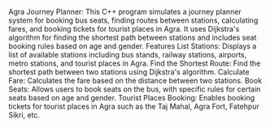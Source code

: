 Agra Journey Planner:
This C++ program simulates a journey planner system for booking bus seats, finding routes between stations, calculating fares, and booking tickets for tourist places in Agra. It uses Dijkstra's algorithm for finding the shortest path between stations and includes seat booking rules based on age and gender.
Features
List Stations: Displays a list of available stations including bus stands, railway stations, airports, metro stations, and tourist places in Agra.
Find the Shortest Route: Find the shortest path between two stations using Dijkstra's algorithm.
Calculate Fare: Calculates the fare based on the distance between two stations.
Book Seats: Allows users to book seats on the bus, with specific rules for certain seats based on age and gender.
Tourist Places Booking: Enables booking tickets for tourist places in Agra such as the Taj Mahal, Agra Fort, Fatehpur Sikri, etc.
